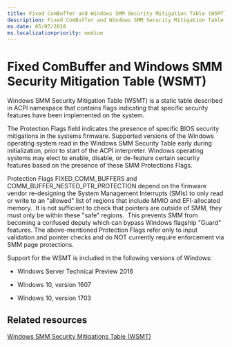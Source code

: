 ```yaml
---
title: Fixed ComBuffer and Windows SMM Security Mitigation Table (WSMT)
description: Fixed ComBuffer and Windows SMM Security Mitigation Table (WSMT)
ms.date: 05/07/2018
ms.localizationpriority: medium
---
```




# Fixed ComBuffer and Windows SMM Security Mitigation Table (WSMT)


Windows SMM Security Mitigation Table (WSMT) is a static table described in ACPI namespace that contains flags indicating that specific security features have been implemented on the system.

The Protection Flags field indicates the presence of specific BIOS security mitigations in the systems firmware. Supported versions of the Windows operating system read in the Windows SMM Security Table early during initialization, prior to start of the ACPI interpreter. Windows operating systems may elect to enable, disable, or de-feature certain security features based on the presence of these SMM Protections Flags.

Protection Flags FIXED\_COMM\_BUFFERS and COMM\_BUFFER\_NESTED\_PTR\_PROTECTION depend on the firmware vendor re-designing the System Management Interrupts (SMIs) to only read or write to an "allowed" list of regions that include MMIO and EFI-allocated memory.  It is not sufficient to check that pointers are outside of SMM, they must only be within these "safe" regions.  This prevents SMM from becoming a confused deputy which can bypass Windows flagship "Guard" features. The above-mentioned Protection Flags refer only to input validation and pointer checks and do NOT currently require enforcement via SMM page protections.

Support for the WSMT is included in the following versions of Windows:

-   Windows Server Technical Preview 2016

-   Windows 10, version 1607

-   Windows 10, version 1703

## Related resources

[Windows SMM Security Mitigations Table (WSMT)](http://go.microsoft.com/fwlink/p/?LinkId=786943)


